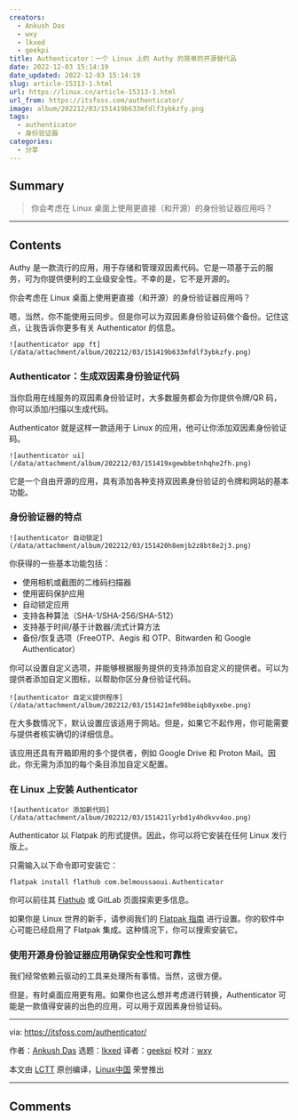 ```yaml
---
creators:
  - Ankush Das
  - wxy
  - lkxed
  - geekpi
title: Authenticator：一个 Linux 上的 Authy 的简单的开源替代品
date: 2022-12-03 15:14:19
date_updated: 2022-12-03 15:14:19
slug: article-15313-1.html
url: https://linux.cn/article-15313-1.html
url_from: https://itsfoss.com/authenticator/
image: album/202212/03/151419b633mfdlf3ybkzfy.png
tags:
  - authenticator
  - 身份验证器
categories:
  - 分享
---
```


## Summary

> 你会考虑在 Linux 桌面上使用更直接（和开源）的身份验证器应用吗？

***

<!-- more -->

## Contents

Authy 是一款流行的应用，用于存储和管理双因素代码。它是一项基于云的服务，可为你提供便利的工业级安全性。不幸的是，它不是开源的。

你会考虑在 Linux 桌面上使用更直接（和开源）的身份验证器应用吗？

嗯，当然，你不能使用云同步。但是你可以为双因素身份验证码做个备份。记住这点，让我告诉你更多有关 Authenticator 的信息。

`![authenticator app ft](/data/attachment/album/202212/03/151419b633mfdlf3ybkzfy.png)`

### Authenticator：生成双因素身份验证代码

当你启用在线服务的双因素身份验证时，大多数服务都会为你提供令牌/QR 码，你可以添加/扫描以生成代码。

Authenticator 就是这样一款适用于 Linux 的应用，他可让你添加双因素身份验证码。

`![authenticator ui](/data/attachment/album/202212/03/151419xgewbbetnhqhe2fh.png)`

它是一个自由开源的应用，具有添加各种支持双因素身份验证的令牌和网站的基本功能。

### 身份验证器的特点

`![authenticator 自动锁定](/data/attachment/album/202212/03/151420h8emjb2z8bt8e2j3.png)`

你获得的一些基本功能包括：

* 使用相机或截图的二维码扫描器
* 使用密码保护应用
* 自动锁定应用
* 支持各种算法（SHA-1/SHA-256/SHA-512）
* 支持基于时间/基于计数器/流式计算方法
* 备份/恢复选项（FreeOTP、Aegis 和 OTP、Bitwarden 和 Google Authenticator）

你可以设置自定义选项，并能够根据服务提供的支持添加自定义的提供者。可以为提供者添加自定义图标，以帮助你区分身份验证代码。

`![authenticator 自定义提供程序](/data/attachment/album/202212/03/151421mfe98beiqb8yxebe.png)`

在大多数情况下，默认设置应该适用于网站。但是，如果它不起作用，你可能需要与提供者核实确切的详细信息。

该应用还具有开箱即用的多个提供者，例如 Google Drive 和 Proton Mail。因此，你无需为添加的每个条目添加自定义配置。

### 在 Linux 上安装 Authenticator

`![authenticator 添加新代码](/data/attachment/album/202212/03/151421lyrbd1y4hdkvv4oo.png)`

Authenticator 以 Flatpak 的形式提供。因此，你可以将它安装在任何 Linux 发行版上。

只需输入以下命令即可安装它：

```shell
flatpak install flathub com.belmoussaoui.Authenticator
```

你可以前往其 [Flathub](https://flathub.org/apps/details/com.belmoussaoui.Authenticator) 或 GitLab 页面探索更多信息。

如果你是 Linux 世界的新手，请参阅我们的 [Flatpak 指南](https://itsfoss.com/flatpak-guide/) 进行设置。你的软件中心可能已经启用了 Flatpak 集成。这种情况下，你可以搜索安装它。

### 使用开源身份验证器应用确保安全性和可靠性

我们经常依赖云驱动的工具来处理所有事情。当然，这很方便。

但是，有时桌面应用更有用。如果你也这么想并考虑进行转换，Authenticator 可能是一款值得安装的出色的应用，可以用于双因素身份验证码。

---

via: <https://itsfoss.com/authenticator/>

作者：[Ankush Das](https://itsfoss.com/author/ankush/) 选题：[lkxed](https://github.com/lkxed) 译者：[geekpi](https://github.com/geekpi) 校对：[wxy](https://github.com/wxy)

本文由 [LCTT](https://github.com/LCTT/TranslateProject) 原创编译，[Linux中国](https://linux.cn/) 荣誉推出

***

## Comments
